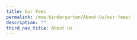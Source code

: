 ```yaml
---
title: Our Fees
permalink: /moe-kindergarten/About-Us/our-fees/
description: ""
third_nav_title: About Us
---
```

